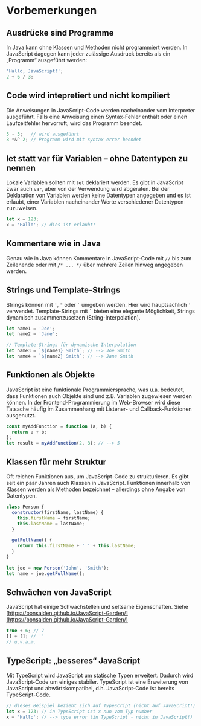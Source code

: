 # Vorbemerkungen

## Ausdrücke sind Programme

In Java kann ohne Klassen und Methoden nicht programmiert werden.
In JavaScript dagegen kann jeder zulässige Ausdruck bereits als
ein „Programm“ ausgeführt werden:

```js
'Hallo, JavaScript!';
2 + 6 / 3;
```

## Code wird intepretiert und nicht kompiliert

Die Anweisungen in JavaScript-Code werden nacheinander vom Interpreter ausgeführt.
Falls eine Anweisung einen Syntax-Fehler enthält oder einen Laufzeitfehler hervorruft,
wird das Programm beendet.

```js
5 - 3;   // wird ausgeführt
8 *&^ 2; // Programm wird mit syntax error beendet
```

## let statt var für Variablen – ohne Datentypen zu nennen

Lokale Variablen sollten mit `let` deklariert werden. Es gibt
in JavaScript zwar auch `var`, aber von der Verwendung wird abgeraten.
Bei der Deklaration von Variablen werden keine Datentypen angegeben und
es ist erlaubt, einer Variablen nacheinander Werte verschiedener Datentypen
zuzuweisen.

```js
let x = 123;
x = 'Hallo'; // dies ist erlaubt!
```

## Kommentare wie in Java

Genau wie in Java können Kommentare in JavaScript-Code mit `//` bis zum Zeilenende
oder mit `/* ... */` über mehrere Zeilen hinweg angegeben werden.

## Strings und Template-Strings

Strings können mit `'`, `"` oder `` ` `` umgeben werden. Hier wird hauptsächlich `'` verwendet. Template-Strings mit `` ` `` bieten eine elegante
Möglichkeit, Strings dynamisch zusammenzusetzen (String-Interpolation).

```js
let name1 = 'Joe';
let name2 = 'Jane';

// Template-Strings für dynamische Interpolation
let name3 = `${name1} Smith`; // --> Joe Smith
let name4 = `${name2} Smith`; // --> Jane Smith
```

## Funktionen als Objekte

JavaScript ist eine funktionale Programmiersprache, was u.a. bedeutet, dass
Funktionen auch Objekte sind und z.B. Variablen zugewiesen werden können.
In der Frontend-Programmierung im Web-Browser wird diese Tatsache häufig im
Zusammenhang mit Listener- und Callback-Funktionen ausgenutzt.

```js
const myAddFunction = function (a, b) {
  return a + b;
};
let result = myAddFunction(2, 3); // --> 5
```

## Klassen für mehr Struktur

Oft reichen Funktionen aus, um JavaScript-Code zu strukturieren.
Es gibt seit ein paar Jahren auch Klassen in JavaScript. Funktionen innerhalb
von Klassen werden als Methoden bezeichnet – allerdings ohne Angabe
von Datentypen.

```js
class Person {
  constructor(firstName, lastName) {
    this.firstName = firstName;
    this.lastName = lastName;
  }

  getFullName() {
    return this.firstName + ' ' + this.lastName;
  }
}

let joe = new Person('John', 'Smith');
let name = joe.getFullName();
```

## Schwächen von JavaScript

JavaScript hat einige Schwachstellen und seltsame Eigenschaften.
Siehe [https://bonsaiden.github.io/JavaScript-Garden/](https://bonsaiden.github.io/JavaScript-Garden/)

```js
true + 6; // 7
[] + []; // ''
// u.v.a.m.
```

## TypeScript: „besseres“ JavaScript

Mit TypeScript wird JavaScript um statische Typen erweitert.
Dadurch wird JavaScript-Code um einiges stabiler. TypeScript ist
eine Erweiterung von JavaScript und abwärtskompatibel, d.h.
JavaScript-Code ist bereits TypeScript-Code.

```js
// dieses Beispiel bezieht sich auf TypeScript (nicht auf JavaScript!)
let x = 123; // in TypeScript ist x nun vom Typ number
x = 'Hallo'; // --> type error (in TypeScript - nicht in JavaScript!)
```
